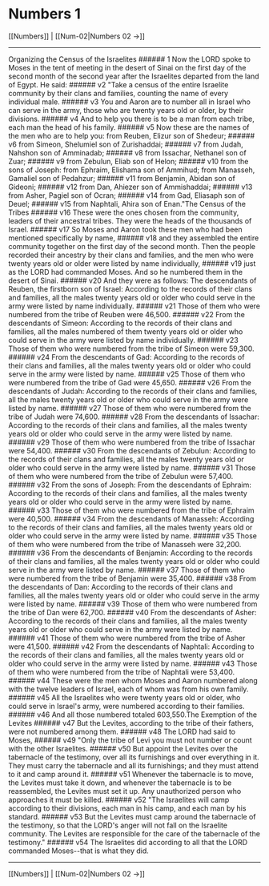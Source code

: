 # Numbers 1

[[Numbers]] | [[Num-02|Numbers 02 →]]
***

Organizing the Census of the Israelites ###### 1 Now the LORD spoke to Moses in the tent of meeting in the desert of Sinai on the first day of the second month of the second year after the Israelites departed from the land of Egypt. He said: ###### v2 "Take a census of the entire Israelite community by their clans and families, counting the name of every individual male. ###### v3 You and Aaron are to number all in Israel who can serve in the army, those who are twenty years old or older, by their divisions. ###### v4 And to help you there is to be a man from each tribe, each man the head of his family. ###### v5 Now these are the names of the men who are to help you: from Reuben, Elizur son of Shedeur; ###### v6 from Simeon, Shelumiel son of Zurishaddai; ###### v7 from Judah, Nahshon son of Amminadab; ###### v8 from Issachar, Nethanel son of Zuar; ###### v9 from Zebulun, Eliab son of Helon; ###### v10 from the sons of Joseph: from Ephraim, Elishama son of Ammihud; from Manasseh, Gamaliel son of Pedahzur; ###### v11 from Benjamin, Abidan son of Gideoni; ###### v12 from Dan, Ahiezer son of Ammishaddai; ###### v13 from Asher, Pagiel son of Ocran; ###### v14 from Gad, Eliasaph son of Deuel; ###### v15 from Naphtali, Ahira son of Enan."The Census of the Tribes ###### v16 These were the ones chosen from the community, leaders of their ancestral tribes. They were the heads of the thousands of Israel. ###### v17 So Moses and Aaron took these men who had been mentioned specifically by name, ###### v18 and they assembled the entire community together on the first day of the second month. Then the people recorded their ancestry by their clans and families, and the men who were twenty years old or older were listed by name individually, ###### v19 just as the LORD had commanded Moses. And so he numbered them in the desert of Sinai. ###### v20 And they were as follows: The descendants of Reuben, the firstborn son of Israel: According to the records of their clans and families, all the males twenty years old or older who could serve in the army were listed by name individually. ###### v21 Those of them who were numbered from the tribe of Reuben were 46,500. ###### v22 From the descendants of Simeon: According to the records of their clans and families, all the males numbered of them twenty years old or older who could serve in the army were listed by name individually. ###### v23 Those of them who were numbered from the tribe of Simeon were 59,300. ###### v24 From the descendants of Gad: According to the records of their clans and families, all the males twenty years old or older who could serve in the army were listed by name. ###### v25 Those of them who were numbered from the tribe of Gad were 45,650. ###### v26 From the descendants of Judah: According to the records of their clans and families, all the males twenty years old or older who could serve in the army were listed by name. ###### v27 Those of them who were numbered from the tribe of Judah were 74,600. ###### v28 From the descendants of Issachar: According to the records of their clans and families, all the males twenty years old or older who could serve in the army were listed by name. ###### v29 Those of them who were numbered from the tribe of Issachar were 54,400. ###### v30 From the descendants of Zebulun: According to the records of their clans and families, all the males twenty years old or older who could serve in the army were listed by name. ###### v31 Those of them who were numbered from the tribe of Zebulun were 57,400. ###### v32 From the sons of Joseph: From the descendants of Ephraim: According to the records of their clans and families, all the males twenty years old or older who could serve in the army were listed by name. ###### v33 Those of them who were numbered from the tribe of Ephraim were 40,500. ###### v34 From the descendants of Manasseh: According to the records of their clans and families, all the males twenty years old or older who could serve in the army were listed by name. ###### v35 Those of them who were numbered from the tribe of Manasseh were 32,200. ###### v36 From the descendants of Benjamin: According to the records of their clans and families, all the males twenty years old or older who could serve in the army were listed by name. ###### v37 Those of them who were numbered from the tribe of Benjamin were 35,400. ###### v38 From the descendants of Dan: According to the records of their clans and families, all the males twenty years old or older who could serve in the army were listed by name. ###### v39 Those of them who were numbered from the tribe of Dan were 62,700. ###### v40 From the descendants of Asher: According to the records of their clans and families, all the males twenty years old or older who could serve in the army were listed by name. ###### v41 Those of them who were numbered from the tribe of Asher were 41,500. ###### v42 From the descendants of Naphtali: According to the records of their clans and families, all the males twenty years old or older who could serve in the army were listed by name. ###### v43 Those of them who were numbered from the tribe of Naphtali were 53,400. ###### v44 These were the men whom Moses and Aaron numbered along with the twelve leaders of Israel, each of whom was from his own family. ###### v45 All the Israelites who were twenty years old or older, who could serve in Israel's army, were numbered according to their families. ###### v46 And all those numbered totaled 603,550.The Exemption of the Levites ###### v47 But the Levites, according to the tribe of their fathers, were not numbered among them. ###### v48 The LORD had said to Moses, ###### v49 "Only the tribe of Levi you must not number or count with the other Israelites. ###### v50 But appoint the Levites over the tabernacle of the testimony, over all its furnishings and over everything in it. They must carry the tabernacle and all its furnishings; and they must attend to it and camp around it. ###### v51 Whenever the tabernacle is to move, the Levites must take it down, and whenever the tabernacle is to be reassembled, the Levites must set it up. Any unauthorized person who approaches it must be killed. ###### v52 "The Israelites will camp according to their divisions, each man in his camp, and each man by his standard. ###### v53 But the Levites must camp around the tabernacle of the testimony, so that the LORD's anger will not fall on the Israelite community. The Levites are responsible for the care of the tabernacle of the testimony." ###### v54 The Israelites did according to all that the LORD commanded Moses--that is what they did.

***
[[Numbers]] | [[Num-02|Numbers 02 →]]
